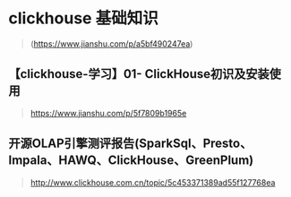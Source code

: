 # clickhouse 基础知识  
> (https://www.jianshu.com/p/a5bf490247ea)

## 【clickhouse-学习】01- ClickHouse初识及安装使用  
> https://www.jianshu.com/p/5f7809b1965e

## 开源OLAP引擎测评报告(SparkSql、Presto、Impala、HAWQ、ClickHouse、GreenPlum)
> http://www.clickhouse.com.cn/topic/5c453371389ad55f127768ea
